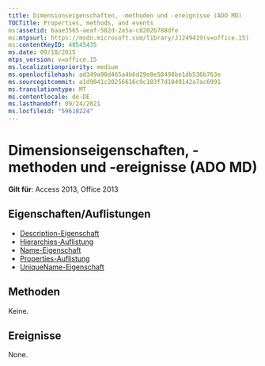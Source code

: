 ```yaml
---
title: Dimensionseigenschaften, -methoden und -ereignisse (ADO MD)
TOCTitle: Properties, methods, and events
ms:assetid: 6aae3565-aeaf-582d-2a5a-c8202b788dfe
ms:mtpsurl: https://msdn.microsoft.com/library/JJ249419(v=office.15)
ms:contentKeyID: 48545435
ms.date: 09/18/2015
mtps_version: v=office.15
ms.localizationpriority: medium
ms.openlocfilehash: ad349a90d465a4b6d29e8e58498be1db536b763e
ms.sourcegitcommit: a1d9041c20256616c9c183f7d1049142a7ac6991
ms.translationtype: MT
ms.contentlocale: de-DE
ms.lasthandoff: 09/24/2021
ms.locfileid: "59618224"
---
```

# <a name="dimension-properties-methods-and-events-ado-md"></a>Dimensionseigenschaften, -methoden und -ereignisse (ADO MD)

**Gilt für**: Access 2013, Office 2013

## <a name="propertiescollections"></a>Eigenschaften/Auflistungen

- [Description-Eigenschaft](description-property-ado-md.md)
- [Hierarchies-Auflistung](hierarchies-collection-ado-md.md)
- [Name-Eigenschaft](name-property-ado-md.md)
- [Properties-Auflistung](properties-collection-ado.md)
- [UniqueName-Eigenschaft ](uniquename-property-ado-md.md)

## <a name="methods"></a>Methoden

Keine.

## <a name="events"></a>Ereignisse

None.


